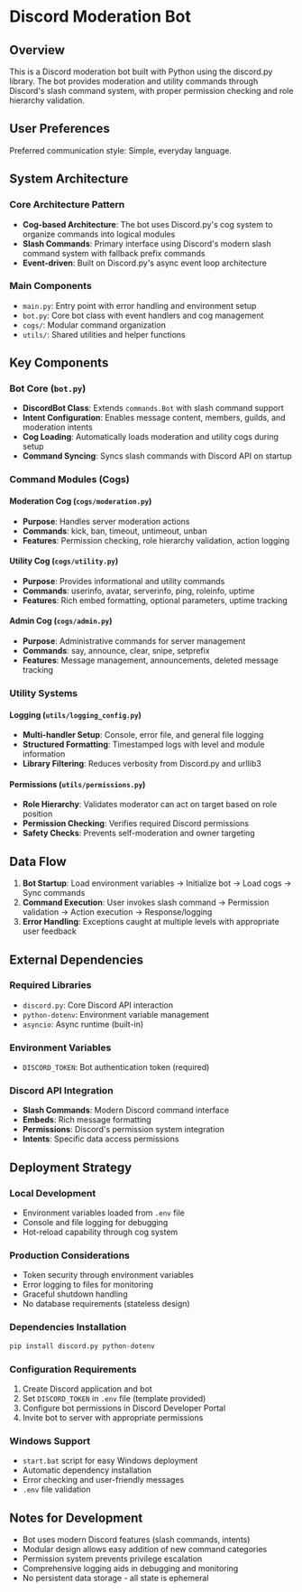 # Discord Moderation Bot

## Overview

This is a Discord moderation bot built with Python using the discord.py library. The bot provides moderation and utility commands through Discord's slash command system, with proper permission checking and role hierarchy validation.

## User Preferences

Preferred communication style: Simple, everyday language.

## System Architecture

### Core Architecture Pattern
- **Cog-based Architecture**: The bot uses Discord.py's cog system to organize commands into logical modules
- **Slash Commands**: Primary interface using Discord's modern slash command system with fallback prefix commands
- **Event-driven**: Built on Discord.py's async event loop architecture

### Main Components
- `main.py`: Entry point with error handling and environment setup
- `bot.py`: Core bot class with event handlers and cog management
- `cogs/`: Modular command organization
- `utils/`: Shared utilities and helper functions

## Key Components

### Bot Core (`bot.py`)
- **DiscordBot Class**: Extends `commands.Bot` with slash command support
- **Intent Configuration**: Enables message content, members, guilds, and moderation intents
- **Cog Loading**: Automatically loads moderation and utility cogs during setup
- **Command Syncing**: Syncs slash commands with Discord API on startup

### Command Modules (Cogs)

#### Moderation Cog (`cogs/moderation.py`)
- **Purpose**: Handles server moderation actions
- **Commands**: kick, ban, timeout, untimeout, unban
- **Features**: Permission checking, role hierarchy validation, action logging

#### Utility Cog (`cogs/utility.py`)
- **Purpose**: Provides informational and utility commands
- **Commands**: userinfo, avatar, serverinfo, ping, roleinfo, uptime
- **Features**: Rich embed formatting, optional parameters, uptime tracking

#### Admin Cog (`cogs/admin.py`)
- **Purpose**: Administrative commands for server management
- **Commands**: say, announce, clear, snipe, setprefix
- **Features**: Message management, announcements, deleted message tracking

### Utility Systems

#### Logging (`utils/logging_config.py`)
- **Multi-handler Setup**: Console, error file, and general file logging
- **Structured Formatting**: Timestamped logs with level and module information
- **Library Filtering**: Reduces verbosity from Discord.py and urllib3

#### Permissions (`utils/permissions.py`)
- **Role Hierarchy**: Validates moderator can act on target based on role position
- **Permission Checking**: Verifies required Discord permissions
- **Safety Checks**: Prevents self-moderation and owner targeting

## Data Flow

1. **Bot Startup**: Load environment variables → Initialize bot → Load cogs → Sync commands
2. **Command Execution**: User invokes slash command → Permission validation → Action execution → Response/logging
3. **Error Handling**: Exceptions caught at multiple levels with appropriate user feedback

## External Dependencies

### Required Libraries
- `discord.py`: Core Discord API interaction
- `python-dotenv`: Environment variable management
- `asyncio`: Async runtime (built-in)

### Environment Variables
- `DISCORD_TOKEN`: Bot authentication token (required)

### Discord API Integration
- **Slash Commands**: Modern Discord command interface
- **Embeds**: Rich message formatting
- **Permissions**: Discord's permission system integration
- **Intents**: Specific data access permissions

## Deployment Strategy

### Local Development
- Environment variables loaded from `.env` file
- Console and file logging for debugging
- Hot-reload capability through cog system

### Production Considerations
- Token security through environment variables
- Error logging to files for monitoring
- Graceful shutdown handling
- No database requirements (stateless design)

### Dependencies Installation
```bash
pip install discord.py python-dotenv
```

### Configuration Requirements
1. Create Discord application and bot
2. Set `DISCORD_TOKEN` in `.env` file (template provided)
3. Configure bot permissions in Discord Developer Portal
4. Invite bot to server with appropriate permissions

### Windows Support
- `start.bat` script for easy Windows deployment
- Automatic dependency installation
- Error checking and user-friendly messages
- `.env` file validation

## Notes for Development

- Bot uses modern Discord features (slash commands, intents)
- Modular design allows easy addition of new command categories
- Permission system prevents privilege escalation
- Comprehensive logging aids in debugging and monitoring
- No persistent data storage - all state is ephemeral